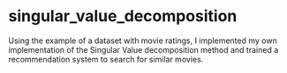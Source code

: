 # singular_value_decomposition
Using the example of a dataset with movie ratings, I implemented my own implementation of the Singular Value decomposition method and trained a recommendation system to search for similar movies.
